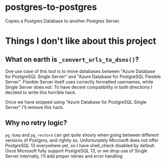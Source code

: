 # postgres-to-postgres

Copies a Postgres Database to another Postgres Server.

# Things I don't like about this project

## What on earth is `_convert_urls_to_dsns()`?

One use case of this tool is to move databases between "Azure Database for PostgreSQL Single Server" and "Azure Database for PostgreSQL Flexible Server". Flexible Server itself uses correctly formatted usernames, while Single Server does not. To have decent compatibility in both directions I decided to write this horrible hack.

Once we have stopped using "Azure Database for PostgreSQL Single Server" I'll remove this hack.

## Why no retry logic?

`pg_dump` and `pg_restore` can get quite shouty when going between different versions of Postgres, and rightly so. Unfortunately Microsoft does not offer PostgreSQL 13 everywhere yet, so I have shell_check disabled by default. Once Microsoft fully support PostgreSQL 13, or we drop use of Single Server internally, I'll add proper retries and error handling
